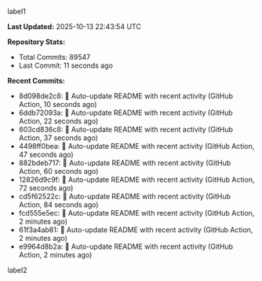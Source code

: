 
label1 
<!-- ACTIVITY_START -->
**Last Updated:** 2025-10-13 22:43:54 UTC

**Repository Stats:**
- Total Commits: 89547
- Last Commit: 11 seconds ago

**Recent Commits:**
- 8d098de2c8: 🤖 Auto-update README with recent activity (GitHub Action, 10 seconds ago)
- 6ddb72093a: 🤖 Auto-update README with recent activity (GitHub Action, 22 seconds ago)
- 603cd836c8: 🤖 Auto-update README with recent activity (GitHub Action, 37 seconds ago)
- 4498ff0bea: 🤖 Auto-update README with recent activity (GitHub Action, 47 seconds ago)
- 882bdeb717: 🤖 Auto-update README with recent activity (GitHub Action, 60 seconds ago)
- 12826d9c9f: 🤖 Auto-update README with recent activity (GitHub Action, 72 seconds ago)
- cd5f62522c: 🤖 Auto-update README with recent activity (GitHub Action, 84 seconds ago)
- fcd555e5ec: 🤖 Auto-update README with recent activity (GitHub Action, 2 minutes ago)
- 61f3a4ab81: 🤖 Auto-update README with recent activity (GitHub Action, 2 minutes ago)
- e9964d8b2a: 🤖 Auto-update README with recent activity (GitHub Action, 2 minutes ago)
<!-- ACTIVITY_END -->

label2
